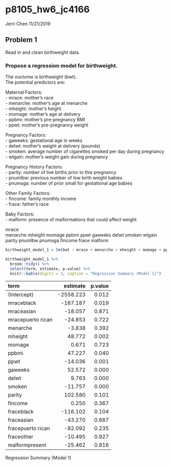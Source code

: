 p8105\_hw6\_jc4166
================
Jerri Chen
11/21/2019

## Problem 1

Read in and clean birthweight data.

### Propose a regression model for birthweight.

The ouctome is birthweight (bwt).  
The potential predictors are:

Maternal Factors:  
\- mrace: mother’s race  
\- menarche: mother’s age at menarche  
\- mheight: mother’s height  
\- momage: mother’s age at delivery  
\- ppbmi: mother’s pre-pregnancy BMI  
\- ppwt: mother’s pre-pregnancy weight

Pregnancy Factors:  
\- gaweeks: gestational age in weeks  
\- delwt: mother’s weight at delivery (pounds)  
\- smoken: average number of cigarettes smoked per day during
pregnancy  
\- wtgain: mother’s weight gain during pregnancy

Pregnancy History Factors:  
\- parity: number of live births prior to this pregnancy  
\- pnumlbw: previous number of low birth weight babies  
\- pnumsga: number of prior small for gestational age babies

Other Family Factors:  
\- fincome: family monthly income  
\- frace: father’s race

Baby Factors:  
\- malform: presence of malformations that could affect weight

mrace  
menarche mheight momage ppbmi ppwt gaweeks delwt smoken wtgain parity
pnumlbw pnumsga fincome frace
malform

``` r
birthweight_model_1 = lm(bwt ~ mrace + menarche + mheight + momage + ppbmi + ppwt + gaweeks + delwt + smoken + wtgain + parity + pnumlbw + pnumsga + fincome + frace + malform, data = birthweight_data)

birthweight_model_1 %>% 
  broom::tidy() %>% 
  select(term, estimate, p.value) %>% 
  knitr::kable(digits = 3, caption = "Regression Summary (Model 1)")
```

| term              |   estimate | p.value |
| :---------------- | ---------: | ------: |
| (Intercept)       | \-2558.223 |   0.012 |
| mraceblack        |  \-167.187 |   0.019 |
| mraceasian        |   \-18.057 |   0.871 |
| mracepuerto rican |   \-24.853 |   0.722 |
| menarche          |    \-3.838 |   0.392 |
| mheight           |     48.772 |   0.002 |
| momage            |      0.671 |   0.723 |
| ppbmi             |     47.227 |   0.040 |
| ppwt              |   \-14.036 |   0.001 |
| gaweeks           |     52.572 |   0.000 |
| delwt             |      9.763 |   0.000 |
| smoken            |   \-11.757 |   0.000 |
| parity            |    102.580 |   0.101 |
| fincome           |      0.250 |   0.367 |
| fraceblack        |  \-116.102 |   0.104 |
| fraceasian        |   \-43.270 |   0.687 |
| fracepuerto rican |   \-82.092 |   0.235 |
| fraceother        |   \-10.495 |   0.927 |
| malformpresent    |   \-25.462 |   0.816 |

Regression Summary (Model 1)
